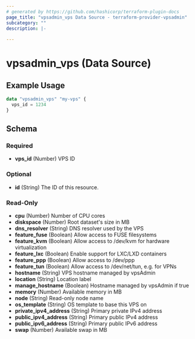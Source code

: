 ```yaml
---
# generated by https://github.com/hashicorp/terraform-plugin-docs
page_title: "vpsadmin_vps Data Source - terraform-provider-vpsadmin"
subcategory: ""
description: |-
  
---
```


# vpsadmin_vps (Data Source)



## Example Usage

```terraform
data "vpsadmin_vps" "my-vps" {
  vps_id = 1234
}
```

<!-- schema generated by tfplugindocs -->
## Schema

### Required

- **vps_id** (Number) VPS ID

### Optional

- **id** (String) The ID of this resource.

### Read-Only

- **cpu** (Number) Number of CPU cores
- **diskspace** (Number) Root dataset's size in MB
- **dns_resolver** (String) DNS resolver used by the VPS
- **feature_fuse** (Boolean) Allow access to FUSE filesystems
- **feature_kvm** (Boolean) Allow access to /dev/kvm for hardware virtualization
- **feature_lxc** (Boolean) Enable support for LXC/LXD containers
- **feature_ppp** (Boolean) Allow access to /dev/ppp
- **feature_tun** (Boolean) Allow access to /dev/net/tun, e.g. for VPNs
- **hostname** (String) VPS hostname managed by vpsAdmin
- **location** (String) Location label
- **manage_hostname** (Boolean) Hostname managed by vpsAdmin if true
- **memory** (Number) Available memory in MB
- **node** (String) Read-only node name
- **os_template** (String) OS template to base this VPS on
- **private_ipv4_address** (String) Primary private IPv4 address
- **public_ipv4_address** (String) Primary public IPv4 address
- **public_ipv6_address** (String) Primary public IPv6 address
- **swap** (Number) Available swap in MB


